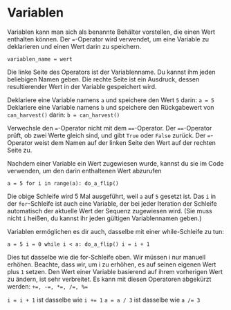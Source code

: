 # Variablen
Variablen kann man sich als benannte Behälter vorstellen, die einen Wert enthalten können.
Der `=`-Operator wird verwendet, um eine Variable zu deklarieren und einen Wert darin zu speichern.

`variablen_name = wert`

Die linke Seite des Operators ist der Variablenname. Du kannst ihm jeden beliebigen Namen geben.
Die rechte Seite ist ein Ausdruck, dessen resultierender Wert in der Variable gespeichert wird.

Deklariere eine Variable namens `a` und speichere den Wert `5` darin:
`a = 5`
Deklariere eine Variable namens `b` und speichere den Rückgabewert von `can_harvest()` darin:
`b = can_harvest()`

Verwechsle den `=`-Operator nicht mit dem `==`-Operator.
Der `==`-Operator prüft, ob zwei Werte gleich sind, und gibt `True` oder `False` zurück.
Der `=`-Operator weist dem Namen auf der linken Seite den Wert auf der rechten Seite zu.

Nachdem einer Variable ein Wert zugewiesen wurde, kannst du sie im Code verwenden, um den darin enthaltenen Wert abzurufen

`a = 5
for i in range(a):
	do_a_flip()`

Die obige Schleife wird 5 Mal ausgeführt, weil `a` auf `5` gesetzt ist.
Das `i` in der `for`-Schleife ist auch eine Variable, der bei jeder Iteration der Schleife automatisch der aktuelle Wert der Sequenz zugewiesen wird. (Sie muss nicht `i` heißen, du kannst ihr jeden gültigen Variablennamen geben.)

Variablen ermöglichen es dir auch, dasselbe mit einer while-Schleife zu tun:

`a = 5
i = 0
while i < a:
	do_a_flip()
	i = i + 1`

Dies tut dasselbe wie die for-Schleife oben. Wir müssen i nur manuell erhöhen.
Beachte, dass wir, um i zu erhöhen, es auf seinen eigenen Wert plus `1` setzen. Den Wert einer Variable basierend auf ihrem vorherigen Wert zu ändern, ist sehr verbreitet.
Es kann mit diesen Operatoren abgekürzt werden: `+=, -=, *=, /=, %=`

`i = i + 1` ist dasselbe wie `i += 1`
`a = a / 3` ist dasselbe wie `a /= 3`
